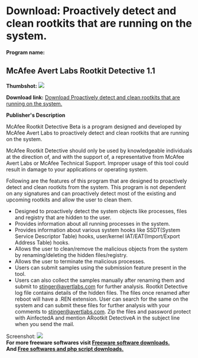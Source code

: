 # Download: Proactively detect and clean rootkits that are running on the system.

**Program name:**

## McAfee Avert Labs Rootkit Detective 1.1

  
**Thumbshot:** ![](http://www.freewarefiles.com/screenshot/mcrootkitdet_md.gif)   
  
**Download link:** [Download Proactively detect and clean rootkits that are running on the system.](http://freesoftwares.boysofts.com/McAfee-Avert-Labs-Rootkit-Detective_program_25933.html)  
  


**Publisher's Description**  
  


McAfee Rootkit Detective Beta is a program designed and developed by McAfee Avert Labs to proactively detect and clean rootkits that are running on the system. 

McAfee Rootkit Detective should only be used by knowledgeable individuals at the direction of, and with the support of, a representative from McAfee Avert Labs or McAfee Technical Support. Improper usage of this tool could result in damage to your applications or operating system.

Following are the features of this program that are designed to proactively detect and clean rootkits from the system. This program is not dependent on any signatures and can proactively detect most of the existing and upcoming rootkits and allow the user to clean them.

  * Designed to proactively detect the system objects like processes, files and registry that are hidden to the user. 
  * Provides information about all running processes in the system. 
  * Provides information about various system hooks like SSDT(System Service Descriptor Table) hooks, user/kernel IAT/EAT(Import/Export Address Table) hooks. 
  * Allows the user to clean/remove the malicious objects from the system by renaming/deleting the hidden files/registry. 
  * Allows the user to terminate the malicious processes. 
  * Users can submit samples using the submission feature present in the tool. 
  * Users can also collect the samples manually after renaming them and submit to stinger@avertlabs.com for further analysis. 
Rootkit Detective log file contains details of the hidden files. The files once renamed after reboot will have a .REN extension. User can search for the same on the system and can submit these files for further analysis with your comments to stinger@avertlabs.com. Zip the files and password protect with AinfectedA and mention ARootkit DetectiveA in the subject line when you send the mail. 

  
  
Screenshot: ![](http://www.freewarefiles.com/screenshot/mcrootkitdet.gif)   
**For more freeware softwares visit [Freeware software downloads.](http://freesoftwares.boysofts.com/)**   
**And [Free softwares and php script downloads.](http://www.boysofts.com/)**
